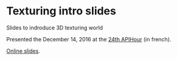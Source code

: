 # Texturing intro slides

Slides to indroduce 3D texturing world

Presented the December 14, 2016 at the [24th APIHour](https://www.youtube.com/watch?v=Om5ytDFArn8) (in french).

[Online slides](https://jbouny.github.io/texturing-intro-slides/).
